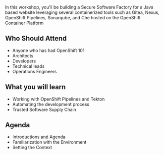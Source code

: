 In this workshop, you'll be building a Secure Software Factory for a Java based website leveraging several containerized tools such as Gitea, Nexus, OpenShift Pipelines, Sonarqube, and Che hosted on the OpenShift Container Platform

## Who Should Attend
- Anyone who has had OpenShift 101
- Architects
- Developers
- Technical leads
- Operations Engineers

## What you will learn
- Working with OpenShift Pipelines and Tekton
- Automating the development process
- Trusted Software Supply Chain

## Agenda
- Introductions and Agenda
- Familiarization with the Environment
- Setting the Context
